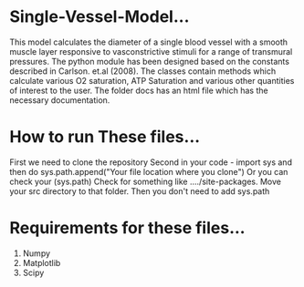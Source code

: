 # Single-Vessel-Model...

This model calculates the diameter of a single blood vessel with a smooth muscle layer responsive to vasconstrictive stimuli for a range of transmural pressures. The python module has been designed based on the constants described in Carlson. et.al (2008). The classes contain methods which calculate various O2 saturation, ATP Saturation and various other quantities of interest to the user. The folder docs has an html file which has the necessary documentation. 

# How to run These files... 

First we need to clone the repository 
Second in your code  - import sys and then do sys.path.append("Your file location where you clone")
Or you can check your (sys.path)
Check for something like ..../site-packages.
Move your src directory to that folder. 
Then you don't need to add sys.path

# Requirements for these files...
1. Numpy
2. Matplotlib
3. Scipy
